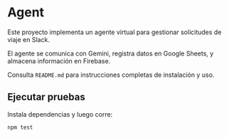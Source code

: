 # Agent

Este proyecto implementa un agente virtual para gestionar solicitudes de viaje en Slack.

El agente se comunica con Gemini, registra datos en Google Sheets, y almacena información en Firebase.

Consulta `README.md` para instrucciones completas de instalación y uso.

## Ejecutar pruebas

Instala dependencias y luego corre:

```bash
npm test
```
